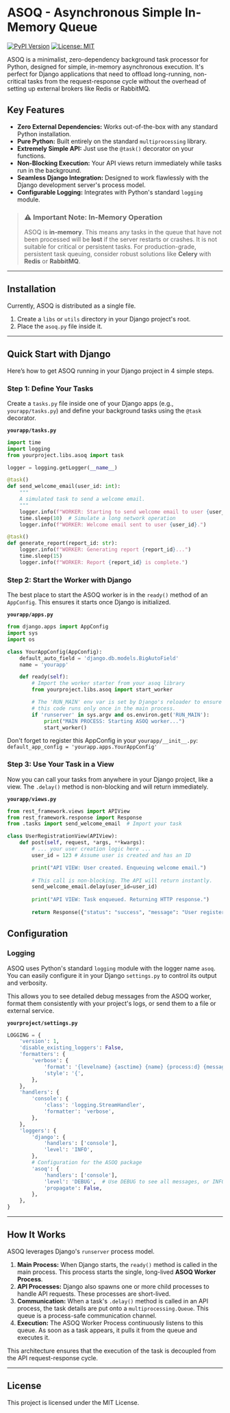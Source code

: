# ASOQ - Asynchronous Simple In-Memory Queue

[![PyPI Version](https://img.shields.io/pypi/v/asoq.svg)](https://pypi.org/project/asoq/)
[![License: MIT](https://img.shields.io/badge/License-MIT-yellow.svg)](https://opensource.org/licenses/MIT)

ASOQ is a minimalist, zero-dependency background task processor for Python, designed for simple, in-memory asynchronous execution. It's perfect for Django applications that need to offload long-running, non-critical tasks from the request-response cycle without the overhead of setting up external brokers like Redis or RabbitMQ.

## Key Features

* **Zero External Dependencies:** Works out-of-the-box with any standard Python installation.
* **Pure Python:** Built entirely on the standard `multiprocessing` library.
* **Extremely Simple API:** Just use the `@task()` decorator on your functions.
* **Non-Blocking Execution:** Your API views return immediately while tasks run in the background.
* **Seamless Django Integration:** Designed to work flawlessly with the Django development server's process model.
* **Configurable Logging:** Integrates with Python's standard `logging` module.

> ### ⚠️ Important Note: In-Memory Operation
> ASOQ is **in-memory**. This means any tasks in the queue that have not been processed will be **lost** if the server restarts or crashes. It is not suitable for critical or persistent tasks. For production-grade, persistent task queuing, consider robust solutions like **Celery** with **Redis** or **RabbitMQ**.

---

## Installation

Currently, ASOQ is distributed as a single file.

1.  Create a `libs` or `utils` directory in your Django project's root.
2.  Place the `asoq.py` file inside it.

---

## Quick Start with Django

Here’s how to get ASOQ running in your Django project in 4 simple steps.

### Step 1: Define Your Tasks

Create a `tasks.py` file inside one of your Django apps (e.g., `yourapp/tasks.py`) and define your background tasks using the `@task` decorator.

**`yourapp/tasks.py`**
```python
import time
import logging
from yourproject.libs.asoq import task

logger = logging.getLogger(__name__)

@task()
def send_welcome_email(user_id: int):
    """
    A simulated task to send a welcome email.
    """
    logger.info(f"WORKER: Starting to send welcome email to user {user_id}...")
    time.sleep(10)  # Simulate a long network operation
    logger.info(f"WORKER: Welcome email sent to user {user_id}.")

@task()
def generate_report(report_id: str):
    logger.info(f"WORKER: Generating report {report_id}...")
    time.sleep(15)
    logger.info(f"WORKER: Report {report_id} is complete.")
```

### Step 2: Start the Worker with Django

The best place to start the ASOQ worker is in the `ready()` method of an `AppConfig`. This ensures it starts once Django is initialized.

**`yourapp/apps.py`**
```python
from django.apps import AppConfig
import sys
import os

class YourAppConfig(AppConfig):
    default_auto_field = 'django.db.models.BigAutoField'
    name = 'yourapp'

    def ready(self):
        # Import the worker starter from your asoq library
        from yourproject.libs.asoq import start_worker

        # The 'RUN_MAIN' env var is set by Django's reloader to ensure
        # this code runs only once in the main process.
        if 'runserver' in sys.argv and os.environ.get('RUN_MAIN'):
            print("MAIN PROCESS: Starting ASOQ worker...")
            start_worker()
```

Don't forget to register this AppConfig in your `yourapp/__init__.py`:
`default_app_config = 'yourapp.apps.YourAppConfig'`

### Step 3: Use Your Task in a View

Now you can call your tasks from anywhere in your Django project, like a view. The `.delay()` method is non-blocking and will return immediately.


**`yourapp/views.py`**
```python
from rest_framework.views import APIView
from rest_framework.response import Response
from .tasks import send_welcome_email  # Import your task

class UserRegistrationView(APIView):
    def post(self, request, *args, **kwargs):
        # ... your user creation logic here ...
        user_id = 123 # Assume user is created and has an ID

        print("API VIEW: User created. Enqueuing welcome email.")
        
        # This call is non-blocking. The API will return instantly.
        send_welcome_email.delay(user_id=user_id)
        
        print("API VIEW: Task enqueued. Returning HTTP response.")
        
        return Response({"status": "success", "message": "User registered."}, status=201)
```

## Configuration

### Logging

ASOQ uses Python's standard `logging` module with the logger name `asoq`. You can easily configure it in your Django `settings.py` to control its output and verbosity.

This allows you to see detailed debug messages from the ASOQ worker, format them consistently with your project's logs, or send them to a file or external service.

**`yourproject/settings.py`**
```python
LOGGING = {
    'version': 1,
    'disable_existing_loggers': False,
    'formatters': {
        'verbose': {
            'format': '{levelname} {asctime} {name} {process:d} {message}',
            'style': '{',
        },
    },
    'handlers': {
        'console': {
            'class': 'logging.StreamHandler',
            'formatter': 'verbose',
        },
    },
    'loggers': {
        'django': {
            'handlers': ['console'],
            'level': 'INFO',
        },
        # Configuration for the ASOQ package
        'asoq': {
            'handlers': ['console'],
            'level': 'DEBUG',  # Use DEBUG to see all messages, or INFO for less verbosity
            'propagate': False,
        },
    },
}
```

---

## How It Works

ASOQ leverages Django's `runserver` process model.

1.  **Main Process:** When Django starts, the `ready()` method is called in the main process. This process starts the single, long-lived **ASOQ Worker Process**.
2.  **API Processes:** Django also spawns one or more child processes to handle API requests. These processes are short-lived.
3.  **Communication:** When a task's `.delay()` method is called in an API process, the task details are put onto a `multiprocessing.Queue`. This queue is a process-safe communication channel.
4.  **Execution:** The ASOQ Worker Process continuously listens to this queue. As soon as a task appears, it pulls it from the queue and executes it.

This architecture ensures that the execution of the task is decoupled from the API request-response cycle.

---

## License

This project is licensed under the MIT License.